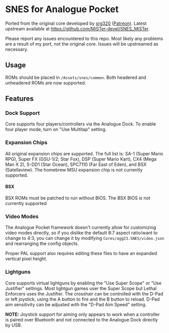 # SNES for Analogue Pocket

Ported from the original core developed by [srg320](https://github.com/srg320) ([Patreon](https://www.patreon.com/srg320)). Latest upstream available at https://github.com/MiSTer-devel/SNES_MiSTer.

Please report any issues encountered to this repo. Most likely any problems are a result of my port, not the original core. Issues will be upstreamed as necessary.

## Usage

ROMs should be placed in `/Assets/snes/common`. Both headered and unheadered ROMs are now supported.

## Features

### Dock Support

Core supports four players/controllers via the Analogue Dock. To enable four player mode, turn on "Use Multitap" setting.

### Expansion Chips

All original expansion chips are supported. The full list is: SA-1 (Super Mario RPG), Super FX (GSU-1/2; Star Fox), DSP (Super Mario Kart), CX4 (Mega Man X 2), S-DD1 (Star Ocean), SPC7110 (Far East of Eden), and BSX (Satellaview). The homebrew MSU expansion chip is not currently supported.

#### BSX

BSX ROMs must be patched to run without BIOS. The BSX BIOS is not currently supported

### Video Modes

The Analogue Pocket framework doesn't currently allow for customizing video modes directly, so if you dislike the default 8:7 aspect ratio/want to change to 4:3, you can change it by modifying `Cores/agg23.SNES/video.json` and rearranging the config objects.

Proper PAL support also requires editing these files to have an expanded vertical pixel height.

### Lightguns

Core supports virtual lightguns by enabling the "Use Super Scope" or "Use Justifier" settings. Most lightgun games user the Super Scope but Lethal Enforcers uses the Justifier. The crosshair can be controlled with the D-Pad or left joystick, using the A button to fire and the B button to reload. D-Pad aim sensitivity can be adjusted with the "D-Pad Aim Speed" setting.

**NOTE:** Joystick support for aiming only appears to work when a controller is paired over Bluetooth and not connected to the Analogue Dock directly by USB.